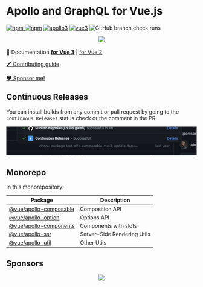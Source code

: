 # Apollo and GraphQL for Vue.js

[![npm](https://img.shields.io/npm/v/@vue/apollo-composable.svg) ![npm](https://img.shields.io/npm/dm/@vue/apollo-composable.svg)](https://www.npmjs.com/package/@vue/apollo-composable)
[![apollo3](https://img.shields.io/badge/apollo-3.x-blue.svg)](https://www.apollographql.com/)
[![vue3](https://img.shields.io/badge/vue-3-brightgreen.svg)](https://vuejs.org/)
![GitHub branch check runs](https://img.shields.io/github/check-runs/vuejs/apollo/v4)

<p align="center">
  <img src="./packages/docs/src/public/hero.svg" width="512">
</p>


:book: Documentation [**for Vue 3**](http://v4.apollo.vuejs.org) | [for Vue 2](https://apollo.vuejs.org/)

[:pen: Contributing guide](./CONTRIBUTING.md)

[:heart: Sponsor me!](https://github.com/sponsors/Akryum)

## Continuous Releases

You can install builds from any commit or pull request by going to the `Continuous Releases` status check or the comment in the PR.

![screenshot of the status check](./.github/continuous-releases.png)

## Monorepo

In this monorepository:

| Package | Description |
|---------|-------------|
|[@vue/apollo-composable](./packages/vue-apollo-composable) |Composition API|
|[@vue/apollo-option](./packages/vue-apollo-option)         |Options API|
|[@vue/apollo-components](./packages/vue-apollo-components) |Components with slots|
|[@vue/apollo-ssr](./packages/vue-apollo-ssr) |Server-Side Rendering Utils|
|[@vue/apollo-util](./packages/vue-apollo-util) |Other Utils|

## Sponsors

<p align="center">
  <a href="https://guillaume-chau.info/sponsors/" target="_blank">
    <img src='https://akryum.netlify.app/sponsors.svg'/>
  </a>
</p>
